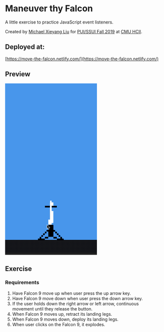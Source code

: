 # Maneuver thy Falcon

A little exercise to practice JavaScript event listeners.

Created by [Michael Xieyang Liu](https://lxieyang.github.io) for [PUI/SSUI Fall 2019](https://hcii.cmu.edu/courses/programming-usable-interfaces) at [CMU HCII](https://hcii.cmu.edu/).

## Deployed at:

[https://move-the-falcon.netlify.com/](https://move-the-falcon.netlify.com/)

## Preview

<img width="300" src="./preview/f9-gif.gif" />

## Exercise

### Requirements

1. Have Falcon 9 move up when user press the up arrow key.
2. Have Falcon 9 move down when user press the down arrow key.
3. If the user holds down the right arrow or left arrow, continuous movement until they release the button.
4. When Falcon 9 moves up, retract its landing legs.
5. When Falcon 9 moves down, deploy its landing legs.
6. When user clicks on the Falcon 9, it explodes.
